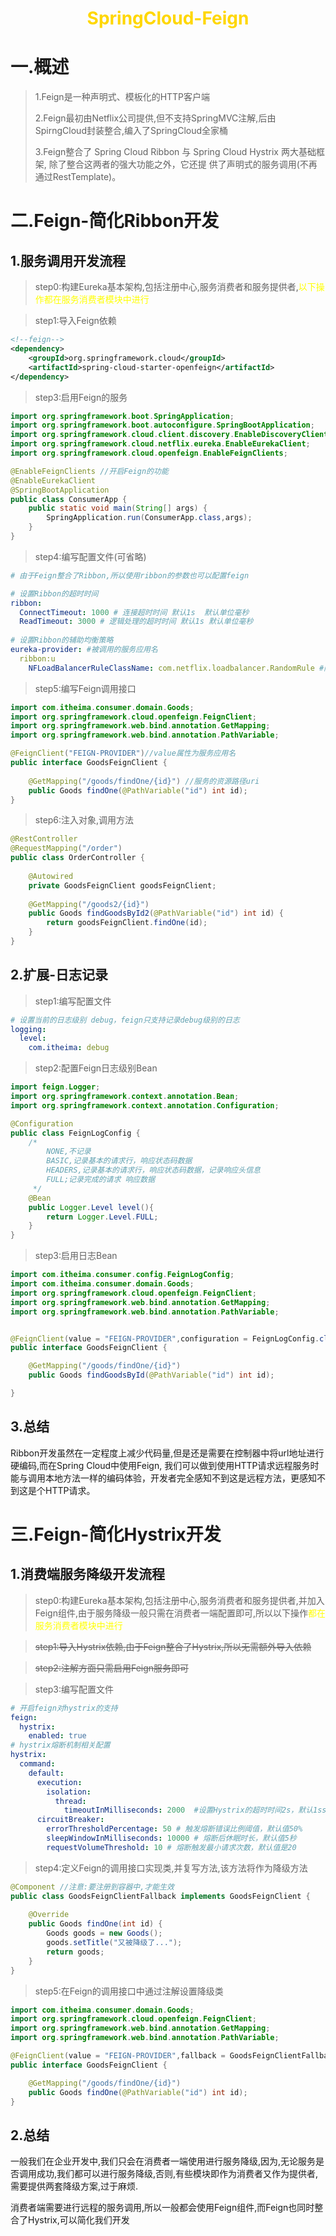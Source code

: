  <center><h1><b><font color='gold'>SpringCloud-Feign </font></b></h1></center>

# 一.概述

>1.Feign是一种声明式、模板化的HTTP客户端
>
>2.Feign最初由Netflix公司提供,但不支持SpringMVC注解,后由SpirngCloud封装整合,编入了SpringCloud全家桶
>
>3.Feign整合了 Spring Cloud Ribbon 与 Spring Cloud Hystrix 两大基础框架,  除了整合这两者的强大功能之外，它还提
>供了声明式的服务调用(不再通过RestTemplate)。

# 二.Feign-简化Ribbon开发

## 1.服务调用开发流程

>step0:构建Eureka基本架构,包括注册中心,服务消费者和服务提供者,<font color='yellow'>以下操作都在服务消费者模块中进行</font>

>step1:导入Feign依赖

```xml
<!--feign-->
<dependency>
    <groupId>org.springframework.cloud</groupId>
    <artifactId>spring-cloud-starter-openfeign</artifactId>
</dependency>
```

>step3:启用Feign的服务

```java
import org.springframework.boot.SpringApplication;
import org.springframework.boot.autoconfigure.SpringBootApplication;
import org.springframework.cloud.client.discovery.EnableDiscoveryClient;
import org.springframework.cloud.netflix.eureka.EnableEurekaClient;
import org.springframework.cloud.openfeign.EnableFeignClients;

@EnableFeignClients //开启Feign的功能
@EnableEurekaClient
@SpringBootApplication
public class ConsumerApp {
    public static void main(String[] args) {
        SpringApplication.run(ConsumerApp.class,args);
    }
}
```

>step4:编写配置文件(可省略)

```yml
# 由于Feign整合了Ribbon,所以使用ribbon的参数也可以配置feign

# 设置Ribbon的超时时间
ribbon:
  ConnectTimeout: 1000 # 连接超时时间 默认1s  默认单位毫秒
  ReadTimeout: 3000 # 逻辑处理的超时时间 默认1s 默认单位毫秒
  
# 设置Ribbon的辅助均衡策略
eureka-provider: #被调用的服务应用名 
  ribbon:u
    NFLoadBalancerRuleClassName: com.netflix.loadbalancer.RandomRule #随机
```

>step5:编写Feign调用接口

```java
import com.itheima.consumer.domain.Goods;
import org.springframework.cloud.openfeign.FeignClient;
import org.springframework.web.bind.annotation.GetMapping;
import org.springframework.web.bind.annotation.PathVariable;

@FeignClient("FEIGN-PROVIDER")//value属性为服务应用名
public interface GoodsFeignClient {
    
    @GetMapping("/goods/findOne/{id}") //服务的资源路径uri
    public Goods findOne(@PathVariable("id") int id);
}
```

>step6:注入对象,调用方法

```java
@RestController
@RequestMapping("/order")
public class OrderController {
    
    @Autowired
    private GoodsFeignClient goodsFeignClient;
    
    @GetMapping("/goods2/{id}")
    public Goods findGoodsById2(@PathVariable("id") int id) {
        return goodsFeignClient.findOne(id);
    }
}

```

## 2.扩展-日志记录

>step1:编写配置文件

```yml
# 设置当前的日志级别 debug，feign只支持记录debug级别的日志
logging:
  level:
    com.itheima: debug
```

>step2:配置Feign日志级别Bean

```java
import feign.Logger;
import org.springframework.context.annotation.Bean;
import org.springframework.context.annotation.Configuration;

@Configuration
public class FeignLogConfig {
    /*
        NONE,不记录
        BASIC,记录基本的请求行，响应状态码数据
        HEADERS,记录基本的请求行，响应状态码数据，记录响应头信息
        FULL;记录完成的请求 响应数据
     */
    @Bean
    public Logger.Level level(){
        return Logger.Level.FULL;
    }
}

```

>step3:启用日志Bean

```java
import com.itheima.consumer.config.FeignLogConfig;
import com.itheima.consumer.domain.Goods;
import org.springframework.cloud.openfeign.FeignClient;
import org.springframework.web.bind.annotation.GetMapping;
import org.springframework.web.bind.annotation.PathVariable;


@FeignClient(value = "FEIGN-PROVIDER",configuration = FeignLogConfig.class) //这里添加日志的配置类文件
public interface GoodsFeignClient {

    @GetMapping("/goods/findOne/{id}")
    public Goods findGoodsById(@PathVariable("id") int id);

}
```

## 3.总结

Ribbon开发虽然在一定程度上减少代码量,但是还是需要在控制器中将url地址进行硬编码,而在Spring Cloud中使用Feign, 我们可以做到使用HTTP请求远程服务时能与调用本地方法一样的编码体验，开发者完全感知不到这是远程方法，更感知不到这是个HTTP请求。

# 三.Feign-简化Hystrix开发

## 1.消费端服务降级开发流程

>step0:构建Eureka基本架构,包括注册中心,服务消费者和服务提供者,并加入Feign组件,由于服务降级一般只需在消费者一端配置即可,所以以下操作<font color='yellow'>都在服务消费者模块中进行</font>

>~~step1:导入Hystrix依赖,由于Feign整合了Hystrix,所以无需额外导入依赖~~

>~~step2:注解方面只需启用Feign服务即可~~

>step3:编写配置文件

```yml
# 开启feign对hystrix的支持
feign:
  hystrix:
    enabled: true
# hystrix熔断机制相关配置
hystrix:
  command:
    default:
      execution:
        isolation:
          thread:
            timeoutInMilliseconds: 2000  #设置Hystrix的超时时间2s，默认1ss
      circuitBreaker:
        errorThresholdPercentage: 50 # 触发熔断错误比例阈值，默认值50%
        sleepWindowInMilliseconds: 10000 # 熔断后休眠时长，默认值5秒
        requestVolumeThreshold: 10 # 熔断触发最小请求次数，默认值是20
```

>step4:定义Feign的调用接口实现类,并复写方法,该方法将作为降级方法

```java
@Component //注意:要注册到容器中,才能生效
public class GoodsFeignClientFallback implements GoodsFeignClient {
     
    @Override
    public Goods findOne(int id) {
        Goods goods = new Goods();
        goods.setTitle("又被降级了...");
        return goods;
    }
}

```

>step5:在Feign的调用接口中通过注解设置降级类

```java
import com.itheima.consumer.domain.Goods;
import org.springframework.cloud.openfeign.FeignClient;
import org.springframework.web.bind.annotation.GetMapping;
import org.springframework.web.bind.annotation.PathVariable;

@FeignClient(value = "FEIGN-PROVIDER",fallback = GoodsFeignClientFallback.class)//这里的fallback设置为降级类的全类名
public interface GoodsFeignClient {

    @GetMapping("/goods/findOne/{id}")
    public Goods findOne(@PathVariable("id") int id);
}

```

## 2.总结

一般我们在企业开发中,我们只会在消费者一端使用进行服务降级,因为,无论服务是否调用成功,我们都可以进行服务降级,否则,有些模块即作为消费者又作为提供者,需要提供两套降级方案,过于麻烦.

消费者端需要进行远程的服务调用,所以一般都会使用Feign组件,而Feign也同时整合了Hystrix,可以简化我们开发
